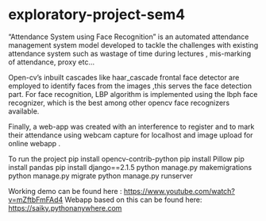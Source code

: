 # exploratory-project-sem4
“Attendance System using Face Recognition”  is an automated attendance management system model developed to tackle the challenges with existing attendance system such as wastage of time during lectures , mis-marking of attendance, proxy etc… 

Open-cv’s inbuilt cascades like haar_cascade frontal face detector are employed to identify faces from the images ,this serves the face detection part. For face recognition, LBP algorithm is implemented using the lbph face recognizer, which is the best among other opencv face recognizers available.

Finally, a web-app was created with an interference to register and to mark their attendance using webcam capture for localhost and image upload for online webapp .   

To run the project 
pip install opencv-contrib-python
pip install Pillow
pip install pandas
pip install django==2.1.5
python manage.py makemigrations
python manage.py migrate
python manage.py runserver

Working demo can be found here : https://www.youtube.com/watch?v=mZftbFmFAd4
Webapp based on this can be found here: https://saiky.pythonanywhere.com
